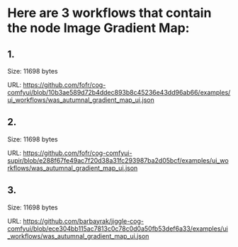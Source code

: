 # Here are 3 workflows that contain the node Image Gradient Map:

## 1. 

Size: 11698 bytes

URL: https://github.com/fofr/cog-comfyui/blob/10b3ae589d72b4ddec893b8c45236e43dd96ab66/examples/ui_workflows/was_autumnal_gradient_map_ui.json

## 2. 

Size: 11698 bytes

URL: https://github.com/fofr/cog-comfyui-supir/blob/e288f67fe49ac7f20d38a31fc293987ba2d05bcf/examples/ui_workflows/was_autumnal_gradient_map_ui.json

## 3. 

Size: 11698 bytes

URL: https://github.com/barbayrak/jiggle-cog-comfyui/blob/ece304bb115ac7813c0c78c0d0a50fb53def6a33/examples/ui_workflows/was_autumnal_gradient_map_ui.json

